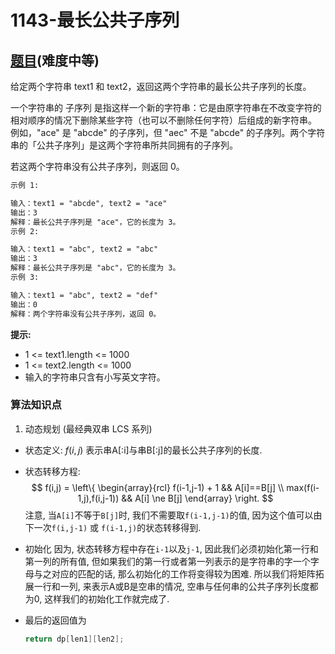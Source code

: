 # 1143-最长公共子序列

## [题目](https://leetcode-cn.com/problems/longest-common-subsequence/)(难度中等)

给定两个字符串 text1 和 text2，返回这两个字符串的最长公共子序列的长度。

一个字符串的 子序列 是指这样一个新的字符串：它是由原字符串在不改变字符的相对顺序的情况下删除某些字符（也可以不删除任何字符）后组成的新字符串。
例如，"ace" 是 "abcde" 的子序列，但 "aec" 不是 "abcde" 的子序列。两个字符串的「公共子序列」是这两个字符串所共同拥有的子序列。

若这两个字符串没有公共子序列，则返回 0。

~~~markdown
示例 1:

输入：text1 = "abcde", text2 = "ace" 
输出：3  
解释：最长公共子序列是 "ace"，它的长度为 3。
示例 2:

输入：text1 = "abc", text2 = "abc"
输出：3
解释：最长公共子序列是 "abc"，它的长度为 3。
示例 3:

输入：text1 = "abc", text2 = "def"
输出：0
解释：两个字符串没有公共子序列，返回 0。
~~~

**提示:**
- 1 <= text1.length <= 1000
- 1 <= text2.length <= 1000
- 输入的字符串只含有小写英文字符。

### 算法知识点
1. 动态规划 (最经典双串 LCS 系列)

- 状态定义:
$f(i,j)$ 表示串A[:i]与串B[:j]的最长公共子序列的长度.

- 状态转移方程:
$$
f(i,j) = \left\{
    \begin{array}{rcl}
    f(i-1,j-1) + 1 && A[i]==B[j] \\
    max(f(i-1,j),f(i,j-1)) && A[i] \ne B[j]
    \end{array}
\right.
$$
注意, 当`A[i]`不等于`B[j]`时, 我们不需要取`f(i-1,j-1)`的值, 因为这个值可以由下一次`f(i,j-1)` 或 `f(i-1,j)`的状态转移得到.

- 初始化
因为, 状态转移方程中存在`i-1`以及`j-1`, 因此我们必须初始化第一行和第一列的所有值, 但如果我们的第一行或者第一列表示的是字符串的字一个字母与之对应的匹配的话, 那么初始化的工作将变得较为困难. 所以我们将矩阵拓展一行和一列, 来表示A或B是空串的情况, 空串与任何串的公共子序列长度都为0, 这样我们的初始化工作就完成了.

- 最后的返回值为

    ~~~ Java
    return dp[len1][len2];
    ~~~

